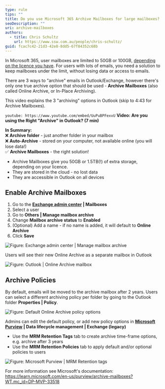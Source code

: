 ```yaml
---
type: rule
tips: ""
title: Do you use Microsoft 365 Archive Mailboxes for large mailboxes?
seoDescription: ""
uri: archive-mailboxes
authors:
  - title: Chris Schultz
    url: https://www.ssw.com.au/people/chris-schultz/
guid: fcac7c42-21d3-42e8-8dd5-67f84352c68b
---
```

In Microsoft 365, user mailboxes are limited to 50GB or 100GB, [depending on the licence you have](https://learn.microsoft.com/en-us/office365/servicedescriptions/exchange-online-service-description/exchange-online-limits#storage-limits?WT.mc_id=M365-MVP-33518). For users with lots of emails, you need a solution to keep mailboxes under the limit, without losing data or access to emails.

There are 3 ways to "archive" emails in Outlook/Exchange, however there's only one true archive option that should be used - **Archive Mailboxes** (also called Online Archive, or In-Place Archiving).

<!--endintro-->

This video explains the 3 "archiving" options in Outlook (skip to 4:43 for Archive Mailboxes).

`youtube: https://www.youtube.com/embed/UuPuBPFexvU`
**Video: Are you using the Right "Archive" in Outlook? (7 min)**

**In Summary:**\
❌ **Archive folder** - just another folder in your mailbox\
❌ **Auto-Archive** - stored on your computer, not available online (you will lose data!)\
✅ **Archive Mailboxes** - the right solution!

* Archive Mailboxes give you 50GB or 1.5TB(!) of extra storage, depending on your licence.
* They are stored in the cloud - no lost data
*  They are accessible in Outlook on all devices



## Enable Archive Mailboxes

1. Go to the **[Exchange admin center](https://admin.exchange.microsoft.com/) | Mailboxes** 
2. Select a user
3. Go to **Others | Manage mailbox archive**
4. Change **Mailbox archive status** to **Enabled**
5. (Optional) Add a name - if no name is added, it will default to **Online Archive**
6. Click **Save**

![Figure: Exchange admin center | Manage mailbox archive](archive-mailbox.png)

Users will see their new Online Archive as a separate mailbox in Outlook

![Figure: Outlook | Online Archive mailbox](archive-outlook.png)

## Archive Policies

By default, emails will be moved to the archive mailbox after 2 years. Users can select a different archiving policy per folder by going to the Outlook folder **Properties | Policy**.

![Figure: Default Online Archive policy options](archive-policy.png)

Admins can edit the default policy, or add new policy options in **[Microsoft Purview](https://compliance.microsoft.com/) | Data lifecycle management | Exchange (legacy)**

* Use the **MRM Retention Tags** tab to create archive time-frame options, e.g. archive after 3 years
* Use the **MRM Retention Policies** tab to apply default and/or optional policies to users

![Figure: Microsoft Purview | MRM Retention tags](archive-tags.png)

For more information see Microsoft's documentation: https://learn.microsoft.com/en-us/purview/archive-mailboxes?WT.mc_id=DP-MVP-33518

